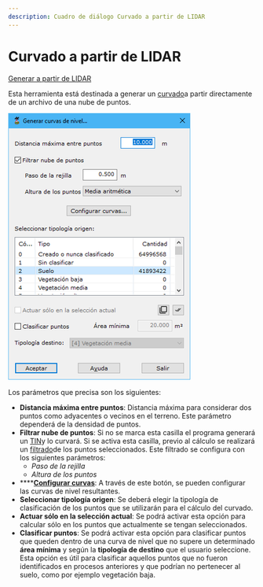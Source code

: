 ```yaml
---
description: Cuadro de diálogo Curvado a partir de LIDAR
---
```


# Curvado a partir de LIDAR

[Generar a partir de LIDAR](../../fichas-de-herramientas/ficha-de-herramientas-archivos-lidar/calcular-a-partir-de-lidar.md)

Esta herramienta está destinada a generar un [curvado](../../como/como-curvado.md)a partir directamente de un archivo de una nube de puntos.

![Cuadro de diálogo para generar un curvado a partir de una nube de puntos](../../../.gitbook/assets/image-26.png)

Los parámetros que precisa son los siguientes:

* **Distancia máxima entre puntos**: Distancia máxima para considerar dos puntos como adyacentes o vecinos en el terreno. Este parámetro dependerá de la densidad de puntos.
* **Filtrar nube de puntos**: Si no se marca esta casilla el programa generará un [TIN](../../como/como-triangulacion.md)y lo curvará. Si se activa esta casilla, previo al cálculo se realizará un [filtrado](../editar/filtrar-puntos.md)de los puntos seleccionados. Este filtrado se configura con los siguientes parámetros:
  * _Paso de la rejilla_
  * _Altura de los puntos_
* ****[**Configurar curvas**](../../herramientas-mdt/curvado/): A través de este botón, se pueden configurar las curvas de nivel resultantes.
* **Seleccionar tipología origen**: Se deberá elegir la tipología de clasificación de los puntos que se utilizarán para el cálculo del curvado.
* **Actuar sólo en la selección actual**: Se podrá activar esta opción para calcular sólo en los puntos que actualmente se tengan seleccionados.
* **Clasificar puntos**: Se podrá activar esta opción para clasificar puntos que queden dentro de una curva de nivel que no supere un determinado **área mínima** y según la **tipología de destino** que el usuario seleccione. Esta opción es útil para clasificar aquellos puntos que no fueron identificados en procesos anteriores y que podrían no pertenecer al suelo, como por ejemplo vegetación baja.
